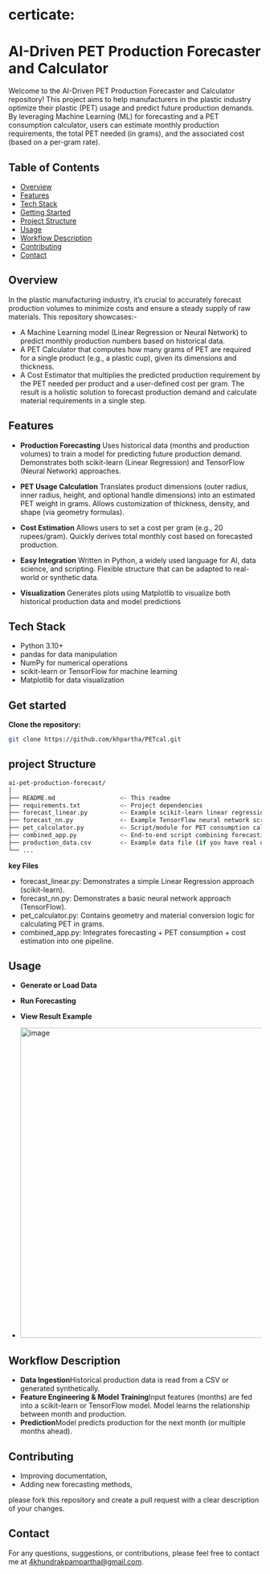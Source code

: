 # certicate:
 

# AI-Driven PET Production Forecaster and Calculator

Welcome to the AI-Driven PET Production Forecaster and Calculator repository! This project aims to help manufacturers in the plastic industry optimize their plastic (PET) usage and predict future production demands. By leveraging Machine Learning (ML) for forecasting and a PET consumption calculator, users can estimate monthly production requirements, the total PET needed (in grams), and the associated cost (based on a per-gram rate).

## Table of Contents

- [Overview](#overview)
- [Features](#features)
- [Tech Stack](#tech-stack)
- [Getting Started](#getting-started)
- [Project Structure](#project-structure)
- [Usage](#usage)
- [Workflow Description](#workflow-description)
- [Contributing](#contributing)
- [Contact](#contact)
 

## Overview

In the plastic manufacturing industry, it’s crucial to accurately forecast production volumes to minimize costs and ensure a steady supply of raw materials. This repository showcases:-
- A Machine Learning model (Linear Regression or Neural Network) to predict monthly production numbers based on historical data.
- A PET Calculator that computes how many grams of PET are required for a single product (e.g., a plastic cup), given its dimensions and thickness.
- A Cost Estimator that multiplies the predicted production requirement by the PET needed per product and a user-defined cost per gram.
The result is a holistic solution to forecast production demand and calculate material requirements in a single step.

## Features

 


- **Production Forecasting**
Uses historical data (months and production volumes) to train a model for predicting future production demand.
Demonstrates both scikit-learn (Linear Regression) and TensorFlow (Neural Network) approaches.

- **PET Usage Calculation**
Translates product dimensions (outer radius, inner radius, height, and optional handle dimensions) into an estimated PET weight in grams.
Allows customization of thickness, density, and shape (via geometry formulas).

- **Cost Estimation**
Allows users to set a cost per gram (e.g., 20 rupees/gram).
Quickly derives total monthly cost based on forecasted production.

- **Easy Integration**
Written in Python, a widely used language for AI, data science, and scripting.
Flexible structure that can be adapted to real-world or synthetic data.

- **Visualization**
Generates plots using Matplotlib to visualize both historical production data and model predictions


## Tech Stack

- Python 3.10+
- pandas for data manipulation
- NumPy for numerical operations
- scikit-learn or TensorFlow for machine learning
- Matplotlib for data visualization




## Get started

 **Clone the repository:**

   ```bash
   git clone https://github.com/khpartha/PETcal.git
 
```


## project Structure
 
   ```bash
  ai-pet-production-forecast/
│
├── README.md                  <- This readme
├── requirements.txt           <- Project dependencies
├── forecast_linear.py         <- Example scikit-learn linear regression script
├── forecast_nn.py             <- Example TensorFlow neural network script
├── pet_calculator.py          <- Script/module for PET consumption calculation
├── combined_app.py            <- End-to-end script combining forecasting & PET calculation
├── production_data.csv        <- Example data file (if you have real data)
└── ...
 
```
**key Files**
- forecast_linear.py: Demonstrates a simple Linear Regression approach (scikit-learn).
- forecast_nn.py: Demonstrates a basic neural network approach (TensorFlow).
- pet_calculator.py: Contains geometry and material conversion logic for calculating PET in grams.
- combined_app.py: Integrates forecasting + PET consumption + cost estimation into one pipeline.

## Usage
- **Generate or Load Data**
 
- **Run Forecasting**

- **View Result Example**
- <img width="618" alt="image" src="https://github.com/user-attachments/assets/16a92e45-2ebe-44eb-870e-876b562ac7ce" />




## Workflow Description

- **Data Ingestion**Historical production data is read from a CSV or generated synthetically.
- **Feature Engineering & Model Training**Input features (months) are fed into a scikit-learn or TensorFlow model.
Model learns the relationship between month and production.
- **Prediction**Model predicts production for the next month (or multiple months ahead).

## Contributing
- Improving documentation,
- Adding new forecasting methods,
  
please fork this repository and create a pull request with a clear description of your changes.

 

## Contact 
For any questions, suggestions, or contributions, please feel free to contact me at 4khundrakpampartha@gmail.com.




